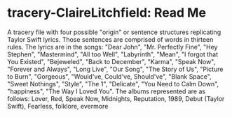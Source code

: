 # tracery-ClaireLitchfield: Read Me
A tracery file with four possible "origin" or sentence structures replicating Taylor Swift lyrics. Those sentences are 
comprised of words in thirteen rules. The lyrics are in the songs: "Dear John", "Mr. Perfectly Fine",	"Hey Stephen", "Mastermind",
"All too Well", "Labyrinth", "Mean", "I forgot that You Existed", "Bejeweled", "Back to December", "Karma", "Speak Now", "Forever
and Always", "Long Live", "Our Song", "The Story of Us", "Picture to Burn", "Gorgeous", "Would've, Could've, Should've", "Blank Space",
"Sweet Nothings", "Style", "The 1", "Delicate", "You Need to Calm Down", "happiness", "The Way I Loved You".
The albums represented are as follows: Lover, Red, Speak Now, Midnights, Reputation, 1989, Debut (Taylor Swift), Fearless, folklore, evermore
